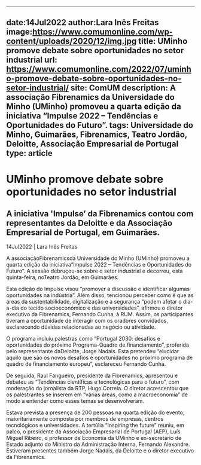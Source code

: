 
---
date:14Jul2022
author:Lara Inês Freitas
image:https://www.comumonline.com/wp-content/uploads/2020/12/img.jpg
title: UMinho promove debate sobre oportunidades no setor industrial
url: https://www.comumonline.com/2022/07/uminho-promove-debate-sobre-oportunidades-no-setor-industrial/
site: ComUM
description: A associação Fibrenamics da Universidade do Minho (UMinho) promoveu a quarta edição da iniciativa “Impulse 2022 – Tendências e Oportunidades do Futuro”.
tags: Universidade do Minho, Guimarães, Fibrenamics, Teatro Jordão, Deloitte, Associação Empresarial de Portugal
type: article
---


# UMinho promove debate sobre oportunidades no setor industrial

## A iniciativa 'Impulse’ da Fibrenamics contou com representantes da Deloitte e da Associação Empresarial de Portugal, em Guimarães.

14Jul2022 | Lara Inês Freitas

A associaçãoFibrenamicsda Universidade do Minho (UMinho) promoveu a quarta edição da iniciativa“Impulse 2022 – Tendências e Oportunidades do Futuro”. A sessão debruçou-se sobre o setor industrial e decorreu, esta quinta-feira, noTeatro Jordão, em Guimarães.

Esta edição do Impulse visou “promover a discussão e identificar algumas oportunidades na indústria”. Além disso, tencionou perceber como é que as áreas da sustentabilidade, digitalização e a segurança “podem afetar o dia-a-dia do tecido socioeconómico e das universidades”, afirmou o diretor executivo da Fibrenamics, Fernando Cunha, à RUM. Assim, os participantes tiveram a oportunidade de interagir com os oradores convidados, esclarecendo dúvidas relacionadas ao negócio ou atividade.

O programa incluiu palestras como “Portugal 2030: desafios e oportunidades do próximo Programa-Quadro de financiamento”, proferida pelo representante daDeloitte, Jorge Nadais. Esta pretendeu “elucidar aquilo que são os novos desafios e oportunidades no próximo programa de quadro de financiamento europeu”, esclareceu Fernando Cunha.

De seguida, Raul Fangueiro, presidente da Fibrenamics, apresentou e debateu as “Tendências científicas e tecnológicas para o futuro”, com moderação do jornalista da RTP, Hugo Correia. O diretor acrescentou que os palestrantes se inserem em “várias áreas, como a macroeconomia” de modo a entender como esses temas se desenvolveram.

Estava prevista a presença de 200 pessoas na quarta edição do evento, maioritariamente composta por membros de empresas, centros tecnológicos e universidades. A tertúlia “Inspiring the future” reuniu, em palco, o presidente da Associação Empresarial de Portugal (AEP), Luís Miguel Ribeiro, o professor de Economia da UMinho e ex-secretário de Estado adjunto do Ministro da Administração Interna, Fernando Alexandre. Estiveram presentes também Jorge Nadais, da Deloitte e o diretor executivo da Fibrenamics.

